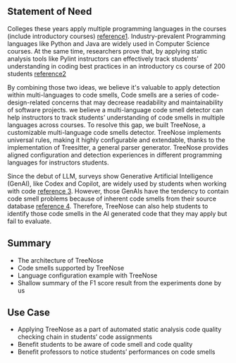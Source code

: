## Statement of Need
Colleges these years apply multiple programming languages in the courses (include introductory courses) [reference1](https://dl.acm.org/doi/pdf/10.1145/3626252.3630761). Industry-prevalent Programming languages like Python and Java are widely used in Computer Science courses. At the same time, researchers prove that, by applying static analysis tools like Pylint instructors can effectively track students’ understanding in coding best practices in an introductory cs course of 200 students [reference2](https://dl.acm.org/doi/pdf/10.1145/3626252.3630761)

By combining those two ideas, we believe it's valuable to apply detection within multi-languages to code smells, Code smells are a series of code-design-related concerns that may decrease readability and maintainability of software projects.
we believe a multi-language code smell detector can help instructors to track students’ understanding of code smells in multiple languages across courses. To resolve this gap, we built TreeNose, a customizable multi-language code smells detector. TreeNose implements universal rules, making it highly configurable and extendable, thanks to the implementation of Treesitter, a general parser generator. TreeNose provides aligned configuration and detection experiences in different programming languages for instructors students.

Since the debut of LLM, surveys show Generative Artificial Intelligence (GenAI), like Codex and Copilot, are widely used by students when working with code [reference 3](https://dl.acm.org/doi/pdf/10.1145/3623762.3633499). However, those GenAIs have the tendency to contain code smell problems because of inherent code smells from their source database [reference 4](https://s2e-lab.github.io/preprints/scam22-preprint.pdf). Therefore, TreeNose can also help students to identify those code smells in the AI generated code that they may apply but fail to evaluate.

## Summary
- The architecture of TreeNose
- Code smells supported by TreeNose
- Language configuration example with TreeNose
- Shallow summary of the F1 score result from the experiments done by us

## Use Case
- Applying TreeNose as a part of automated static analysis code quality checking chain in students’ code assignments
- Benefit students to be aware of code smell and code quality
- Benefit professors to notice students’ performances on code smells
